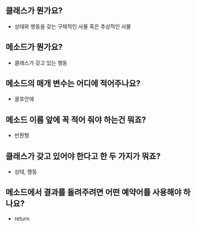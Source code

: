 ## 클래스가 뭔가요?
* 상태와 행동을 갖는 구체적인 사물 혹은 추상적인 사물

## 메소드가 뭔가요?
* 클래스가 갖고 있는 행동

## 메소드의 매개 변수는 어디에 적어주나요?
* 괄호안에

## 메소드 이름 앞에 꼭 적어 줘야 하는건 뭐죠?
* 반환형

## 클래스가 갖고 있어야 한다고 한 두 가지가 뭐죠?
* 상태, 행동

## 메소드에서 결과를 돌려주려면 어떤 예약어를 사용해야 하나요?
* return